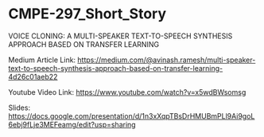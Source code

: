 # CMPE-297_Short_Story


VOICE CLONING: A MULTI-SPEAKER TEXT-TO-SPEECH SYNTHESIS APPROACH BASED ON TRANSFER LEARNING

Medium Article Link: https://medium.com/@avinash.ramesh/multi-speaker-text-to-speech-synthesis-approach-based-on-transfer-learning-4d26c01aeb22

Youtube Video Link: https://www.youtube.com/watch?v=x5wdBWsomsg

Slides: https://docs.google.com/presentation/d/1n3xXqpTBsDrHMUBmPLl9Ai9goL6ebj9fLje3MEFeamg/edit?usp=sharing
